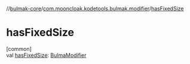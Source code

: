 //[bulmak-core](../../index.md)/[com.mooncloak.kodetools.bulmak.modifier](index.md)/[hasFixedSize](has-fixed-size.md)

# hasFixedSize

[common]\
val [hasFixedSize](has-fixed-size.md): [BulmaModifier](-bulma-modifier/index.md)
